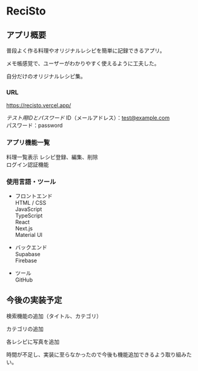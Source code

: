 # ReciSto

## アプリ概要

普段よく作る料理やオリジナルレシピを簡単に記録できるアプリ。

メモ帳感覚で、ユーザーがわかりやすく使えるように工夫した。

自分だけのオリジナルレシピ集。

### URL
https://recisto.vercel.app/


*テスト用IDとパスワード*
ID（メールアドレス）：test@example.com  
パスワード：password

### アプリ機能一覧

料理一覧表示
レシピ登録、編集、削除  
ログイン認証機能

### 使用言語・ツール

- フロントエンド  
HTML / CSS  
JavaScript  
TypeScript  
React  
Next.js  
Material UI

- バックエンド  
Supabase  
Firebase

- ツール  
GitHub

## 今後の実装予定

検索機能の追加（タイトル、カテゴリ）

カテゴリの追加 

各レシピに写真を追加

時間が不足し、実装に至らなかったので今後も機能追加できるよう取り組みたい。
